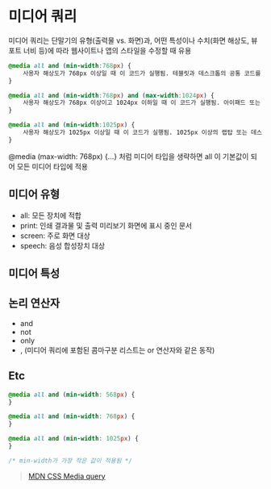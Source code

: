 # 미디어 쿼리

미디어 쿼리는 단말기의 유형(출력물 vs. 화면)과, 어떤 특성이나 수치(화면 해상도, 뷰포트 너비 등)에 따라 웹사이트나 앱의 스타일을 수정할 때 유용

```css
@media all and (min-width:768px) {
    사용자 해상도가 768px 이상일 때 이 코드가 실행됨. 테블릿과 데스크톱의 공통 코드를 작성한다.
}

@media all and (min-width:768px) and (max-width:1024px) {
    사용자 해상도가 768px 이상이고 1024px 이하일 때 이 코드가 실행됨. 아이패드 또는 비교적 작은 해상도의 랩탑이나 데스크톱에 대응하는 코드를 작성한다.
}

@media all and (min-width:1025px) {
    사용자 해상도가 1025px 이상일 때 이 코드가 실행됨. 1025px 이상의 랩탑 또는 데스크톱에 대응하는 코드를 작성한다.
}
```

@media (max-width: 768px) {...} 처럼 미디어 타입을 생략하면 all 이 기본값이 되어 모든 미디어 타입에 적용

## 미디어 유형

- all: 모든 장치에 적합
- print: 인쇄 결과물 및 출력 미리보기 화면에 표시 중인 문서
- screen: 주로 화면 대상
- speech: 음성 합성장치 대상

## 미디어 특성

## 논리 연산자

- and
- not
- only
- , (미디어 쿼리에 포함된 콤마구분 리스트는 or 연산자와 같은 동작)

## Etc

```css
@media all and (min-width: 568px) {
}

@media all and (min-width: 768px) {
}

@media all and (min-width: 1025px) {
}

/* min-width가 가장 작은 값이 적용됨 */
```

> [MDN CSS Media query](https://developer.mozilla.org/ko/docs/Web/Guide/CSS/Media_queries)

